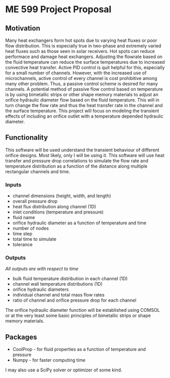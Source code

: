 # ME 599 Project Proposal
## Motivation
Many heat exchangers form hot spots due to varying heat fluxes or poor flow distribution. This is especially true in two-phase and extremely varied heat fluxes such as those seen in solar receivers. Hot spots can reduce performace and damage heat exchangers. Adjusting the flowrate based on the fluid temperature can reduce the surface temperatures due to increased convective heat transfer. Active PID control is quit helpful for this, especially for a small number of channels. However, with the increased use of microchannels, active control of every channel is cost prohibitive among many other problem. Thus, a passive control scheme is desired for many channels. A potential method of passive flow control based on temperature is by using bimetallic strips or other shape memory materials to adjust an orifice hydraulic diameter flow based on the fluid temperature. This will in turn change the flow rate and thus the heat transfer rate in the channel and the surface temperature. This project will focus on modeling the transient effects of including an orifice outlet with a temperature depended hydraulic diameter.

## Functionality
This software will be used understand the transient behaviour of different orifice designs. Most likely, only I will be using it. This software will use heat transfer and pressure drop correlations to simulate the flow rate and temperature distribution as a function of the distance along multiple rectangular channels and time.

### Inputs
  * channel dimensions (height, width, and length)
  * overall pressure drop
  * heat flux distribution along channel (1D)
  * inlet conditions (temperature and pressure)
  * fluid name
  * orifice hydraulic diameter as a function of temperature and time
  * number of nodes
  * time step
  * total time to simulate
  * tolerance

### Outputs
*All outputs are with respect to time*
  * bulk fluid temperature distribution in each channel (1D)
  * channel wall temperature distributions (1D)
  * orifice hydraulic diameters
  * individual channel and total mass flow rates
  * ratio of channel and orifice pressure drop for each channel

The orifice hydraulic diameter function will be established using COMSOL or at the very least some basic principles of bimetallic strips or shape memory materials. 

## Packages
  * CoolProp - for fluid properties as a function of temperature and pressure
  * Numpy - for faster computing time

I may also use a SciPy solver or optimizer of some kind.


